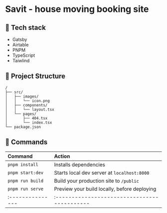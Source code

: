 # Savit - house moving booking site

## 🚀 Tech stack

- Gatsby
- Airtable
- PNPM
- TypeScript
- Taiwlind

## 🚀 Project Structure

```
/
├── src/
│   ├── images/
│   │   └── icon.png
│   ├── components/
│   │   └── layout.tsx
│   └── pages/
│       ├── 404.tsx
│       └── index.tsx
└── package.json
```

## 🧞 Commands

| Command          | Action                                       |
| :--------------- | :------------------------------------------- |
| `pnpm install`   | Installs dependencies                        |
| `pnpm start:dev` | Starts local dev server at `localhost:8000`  |
| `pnpm run build` | Build your production site to `/public`      |
| `pnpm run serve` | Preview your build locally, before deploying |
| :--------------- | :------------------------------------------- |
